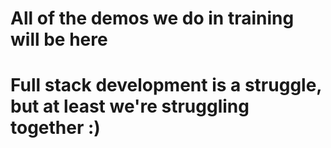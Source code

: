 # All of the demos we do in training will be here
# Full stack development is a struggle, but at least we're struggling together :)
